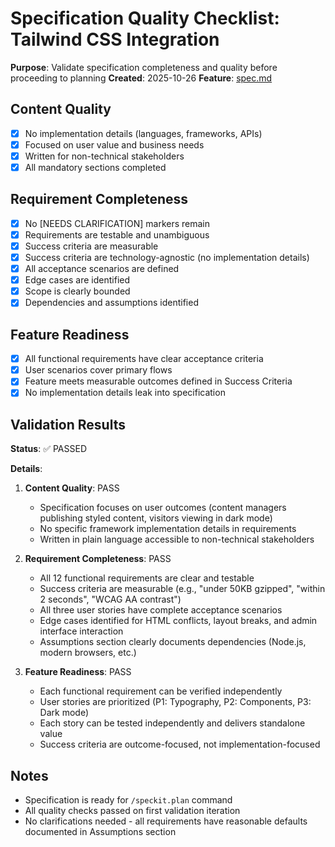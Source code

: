 # Specification Quality Checklist: Tailwind CSS Integration

**Purpose**: Validate specification completeness and quality before proceeding to planning
**Created**: 2025-10-26
**Feature**: [spec.md](../spec.md)

## Content Quality

- [x] No implementation details (languages, frameworks, APIs)
- [x] Focused on user value and business needs
- [x] Written for non-technical stakeholders
- [x] All mandatory sections completed

## Requirement Completeness

- [x] No [NEEDS CLARIFICATION] markers remain
- [x] Requirements are testable and unambiguous
- [x] Success criteria are measurable
- [x] Success criteria are technology-agnostic (no implementation details)
- [x] All acceptance scenarios are defined
- [x] Edge cases are identified
- [x] Scope is clearly bounded
- [x] Dependencies and assumptions identified

## Feature Readiness

- [x] All functional requirements have clear acceptance criteria
- [x] User scenarios cover primary flows
- [x] Feature meets measurable outcomes defined in Success Criteria
- [x] No implementation details leak into specification

## Validation Results

**Status**: ✅ PASSED

**Details**:

1. **Content Quality**: PASS
   - Specification focuses on user outcomes (content managers publishing styled content, visitors viewing in dark mode)
   - No specific framework implementation details in requirements
   - Written in plain language accessible to non-technical stakeholders

2. **Requirement Completeness**: PASS
   - All 12 functional requirements are clear and testable
   - Success criteria are measurable (e.g., "under 50KB gzipped", "within 2 seconds", "WCAG AA contrast")
   - All three user stories have complete acceptance scenarios
   - Edge cases identified for HTML conflicts, layout breaks, and admin interface interaction
   - Assumptions section clearly documents dependencies (Node.js, modern browsers, etc.)

3. **Feature Readiness**: PASS
   - Each functional requirement can be verified independently
   - User stories are prioritized (P1: Typography, P2: Components, P3: Dark mode)
   - Each story can be tested independently and delivers standalone value
   - Success criteria are outcome-focused, not implementation-focused

## Notes

- Specification is ready for `/speckit.plan` command
- All quality checks passed on first validation iteration
- No clarifications needed - all requirements have reasonable defaults documented in Assumptions section

